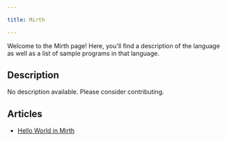 ```yaml
---

title: Mirth

---
```


Welcome to the Mirth page! Here, you'll find a description of the language as well as a list of sample programs in that language.

## Description

No description available. Please consider contributing.

## Articles

- [Hello World in Mirth](https://sampleprograms.io/projects/hello-world/mirth)